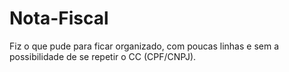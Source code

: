 # Nota-Fiscal

Fiz o que pude para ficar organizado, com poucas linhas e sem a possibilidade de se repetir o CC (CPF/CNPJ).

